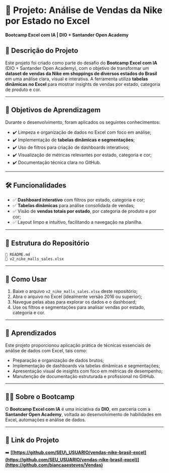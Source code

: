 # 💼 Projeto: Análise de Vendas da Nike por Estado no Excel

**Bootcamp Excel com IA | DIO + Santander Open Academy**

## 📌 Descrição do Projeto

Este projeto foi criado como parte do desafio do **Bootcamp Excel com IA** (DIO + Santander Open Academy), com o objetivo de transformar um **dataset de vendas da Nike em shoppings de diversos estados do Brasil** em uma análise clara, visual e interativa. A ferramenta utiliza **tabelas dinâmicas no Excel** para mostrar insights de vendas por estado, categoria de produto e cor.

---

## 🎯 Objetivos de Aprendizagem

Durante o desenvolvimento, foram aplicados os seguintes conhecimentos:

* ✔️ Limpeza e organização de dados no Excel com foco em análise;
* ✔️ Implementação de **tabelas dinâmicas e segmentações**;
* ✔️ Uso de filtros para criação de dashboards interativos;
* ✔️ Visualização de métricas relevantes por estado, categoria e cor;
* ✔️ Documentação técnica clara no GitHub.

---

## 🛠️ Funcionalidades

* ✅ **Dashboard interativo** com filtros por estado, categoria e cor;
* ✅ **Tabelas dinâmicas** para análise consolidada de vendas;
* ✅ Visão de **vendas totais por estado**, por categoria de produto e por cor;
* ✅ Layout limpo e intuitivo, facilitando a navegação na planilha.

---

## 📂 Estrutura do Repositório

```
📄 README.md
📄 v2_nike_malls_sales.xlsx
```

---

## 🚀 Como Usar

1. Baixe o arquivo `v2_nike_malls_sales.xlsx` deste repositório;
2. Abra o arquivo no Excel (idealmente versão 2016 ou superior);
3. Navegue pelas abas para explorar os dados e o dashboard;
4. Use os filtros e segmentações para analisar vendas por estado, categoria e cor.

---

## 🧠 Aprendizados

Este projeto proporcionou aplicação prática de técnicas essenciais de análise de dados com Excel, tais como:

* Preparação e organização de dados brutos;
* Implementação de dashboards via tabelas dinâmicas e segmentações;
* Apresentação visual de insights com foco em métricas de desempenho;
* Manutenção de documentação estruturada e profissional no GitHub.

---

## 👩‍💻 Sobre o Bootcamp

O **Bootcamp Excel com IA** é uma iniciativa da **DIO**, em parceria com a **Santander Open Academy**, voltada ao desenvolvimento de habilidades em Excel, automações e análise de dados.

---

## 🔗 Link do Projeto

➡️ **[[https://github.com/SEU\_USUARIO/vendas-nike-brasil-excel](https://github.com/SEU_USUARIO/vendas-nike-brasil-excel)](https://github.com/biancaaesteves/Vendas)**



